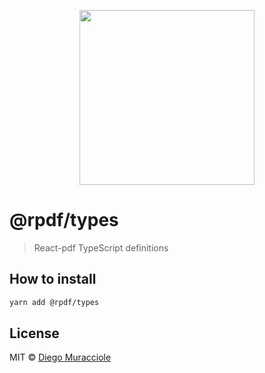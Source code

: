<p align="center">
  <img src="https://user-images.githubusercontent.com/5600341/27505816-c8bc37aa-587f-11e7-9a86-08a2d081a8b9.png" height="280px">
</p>

# @rpdf/types

> React-pdf TypeScript definitions

## How to install

```sh
yarn add @rpdf/types
```

## License

MIT © [Diego Muracciole](http://github.com/diegomura)
